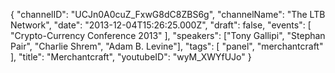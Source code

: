 {
    "channelID": "UCJn0A0cuZ_FxwG8dC8ZBS6g",
    "channelName": "The LTB Network",
    "date": "2013-12-04T15:26:25.000Z",
    "draft": false,
    "events": [
        "Crypto-Currency Conference 2013"
    ],
    "speakers": ["Tony Gallipi", "Stephan Pair", "Charlie Shrem", "Adam B. Levine"],
    "tags": [
	"panel",
        "merchantcraft"
    ],
    "title": "Merchantcraft",
    "youtubeID": "wyM_XWYfUJo"
}
